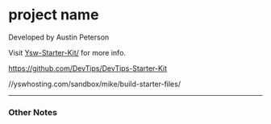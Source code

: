 # project name

Developed by Austin Peterson

Visit [Ysw-Starter-Kit/](https://github.com/theskillwithin/Ysw-Starter-Kit) for more info.

https://github.com/DevTips/DevTips-Starter-Kit

//yswhosting.com/sandbox/mike/build-starter-files/

***

### Other Notes
